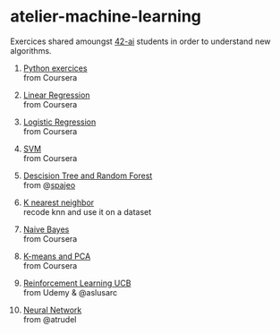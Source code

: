 # atelier-machine-learning

Exercices shared amoungst [42-ai](https://github.com/42-AI/ateliers-ml) students in order to understand new algorithms.

1. [Python exercices](https://github.com/spajeo/atelier-machine-learning/tree/master/PythonBeginner)   
  from Coursera
  
2. [Linear Regression](https://github.com/spajeo/atelier-machine-learning/tree/master/LinearRegression)  
  from Coursera
  
1. [Logistic Regression](https://github.com/spajeo/atelier-machine-learning/tree/master/LogisticRegression)  
  from Coursera
  
1. [SVM](https://github.com/spajeo/atelier-machine-learning/blob/master/SVM/Semaine4-exercices.ipynb)  
  from Coursera
  
1. [Descision Tree and Random Forest](https://github.com/spajeo/atelier-machine-learning/tree/master/naiveBayes)  
  from @[spajeo](https://github.com/spajeo)
  
1. [K nearest neighbor](https://github.com/spajeo/atelier-machine-learning/tree/master/Knn)       
  recode knn and use it on a dataset
  
1. [Naive Bayes](https://github.com/spajeo/atelier-machine-learning/tree/master/naiveBayes)  
  from Coursera

1. [K-means and PCA](https://github.com/spajeo/atelier-machine-learning/tree/master/K-means_PCA)     
  from Coursera

1. [Reinforcement Learning UCB](https://github.com/spajeo/atelier-machine-learning/tree/master/ReinforcementLearning/UCB)     
  from Udemy & @aslusarc
  
  
1. [Neural Network](https://github.com/spajeo/atelier-machine-learning/tree/master/neuralNetwork)    
  from @atrudel
